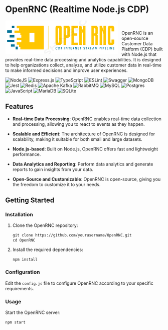 # OpenRNC (Realtime Node.js CDP)

<img src="logo.png"
     alt="Markdown Monster icon"
     style="float: left; margin-right: 10px;" />
     <br> 

OpenRNC is an open-source Customer Data Platform (CDP) built with Node.js that provides real-time data processing and analytics capabilities. It is designed to help organizations collect, analyze, and utilize customer data in real-time to make informed decisions and improve user experiences.


![NodeJS](https://img.shields.io/badge/node.js-6DA55F?style=for-the-badge&logo=node.js&logoColor=white) ![Express.js](https://img.shields.io/badge/express.js-%23404d59.svg?style=for-the-badge&logo=express&logoColor=%2361DAFB) ![TypeScript](https://img.shields.io/badge/typescript-%23007ACC.svg?style=for-the-badge&logo=typescript&logoColor=white) ![ESLint](https://img.shields.io/badge/ESLint-4B3263?style=for-the-badge&logo=eslint&logoColor=white)  ![Swagger](https://img.shields.io/badge/-Swagger-%23Clojure?style=for-the-badge&logo=swagger&logoColor=white) ![MongoDB](https://img.shields.io/badge/MongoDB-%234ea94b.svg?style=for-the-badge&logo=mongodb&logoColor=white) ![Jest](https://img.shields.io/badge/-jest-%23C21325?style=for-the-badge&logo=jest&logoColor=white)
 ![Redis](https://img.shields.io/badge/redis-%23DD0031.svg?style=for-the-badge&logo=redis&logoColor=white) ![Apache Kafka](https://img.shields.io/badge/Apache%20Kafka-000?style=for-the-badge&logo=apachekafka) ![RabbitMQ](https://img.shields.io/badge/Rabbitmq-FF6600?style=for-the-badge&logo=rabbitmq&logoColor=white) ![MySQL](https://img.shields.io/badge/mysql-%2300f.svg?style=for-the-badge&logo=mysql&logoColor=white) ![Postgres](https://img.shields.io/badge/postgres-%23316192.svg?style=for-the-badge&logo=postgresql&logoColor=white) ![JavaScript](https://img.shields.io/badge/javascript-%23323330.svg?style=for-the-badge&logo=javascript&logoColor=%23F7DF1E) ![MariaDB](https://img.shields.io/badge/MariaDB-003545?style=for-the-badge&logo=mariadb&logoColor=white) ![SQLite](https://img.shields.io/badge/sqlite-%2307405e.svg?style=for-the-badge&logo=sqlite&logoColor=white)
## Features

- **Real-time Data Processing**: OpenRNC enables real-time data collection and processing, allowing you to react to events as they happen.

- **Scalable and Efficient**: The architecture of OpenRNC is designed for scalability, making it suitable for both small and large datasets.

- **Node.js-based**: Built on Node.js, OpenRNC offers fast and lightweight performance.

- **Data Analytics and Reporting**: Perform data analytics and generate reports to gain insights from your data.

- **Open-Source and Customizable**: OpenRNC is open-source, giving you the freedom to customize it to your needs.

## Getting Started

### Installation

1. Clone the OpenRNC repository:

   ```shell
   git clone https://github.com/yourusername/OpenRNC.git
   cd OpenRNC
   ```

2. Install the required dependencies:

   ```shell
   npm install
   ```

### Configuration

Edit the `config.js` file to configure OpenRNC according to your specific requirements.

### Usage

Start the OpenRNC server:

```shell
npm start
```
